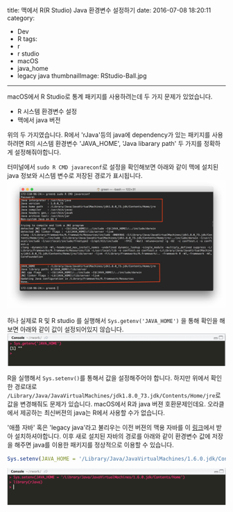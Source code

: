 title: 맥에서 R(R Studio) Java 환경변수 설정하기
date: 2016-07-08 18:20:11
category:
- Dev
- R
tags:
- r
- r studio
- macOS
- java_home
- legacy java
thumbnailImage: RStudio-Ball.jpg
---
macOS에서 R Studio로 통계 패키지를 사용하려는데 두 가지 문제가 있었습니다.
- R 시스템 환경변수 설정
- 맥에서 java 버전

위의 두 가지였습니다.
R에서 'rJava'등의 java에 dependency가 있는 패키지를 사용하려면 R의 시스템 환경변수 'JAVA_HOME', 'Java libarary path' 두 가지를 정확하게 설정해줘야합니다.

<!-- more -->
터미널에서 `sudo R CMD javareconf`로 설정을 확인해보면 아래와 같이 맥에 설치된 java 정보와 시스템 변수로 저장된 경로가 표시됩니다.
![R javareconf](/assets/images/r_javaconf.jpg)

허나 실제로 R 및 R studio 를 실행해서 `Sys.getenv('JAVA_HOME')` 을 통해 확인을 해보면 아래와 같이 값이 설정되어있지 않습니다.
![R env javahome](/assets/images/r-javahome-env.png)

R을 실행해서 `Sys.setenv()`를 통해서 값을 설정해주어야 합니다. 하지만 위에서 확인한 경로대로  `/Library/Java/JavaVirtualMachines/jdk1.8.0_73.jdk/Contents/Home/jre`로 값을 변경해줘도 문제가 있습니다.
macOS에서 R과 java 버젼 호환문제인데요. 오라클에서 제공하는 최신버젼의 java는 R에서 사용할 수가 없습니다.

'애플 자바' 혹은 'legacy java'라고 불리우는 이전 버젼의 맥용 자바를 이 [링크](https://support.apple.com/kb/DL1572?locale=ko_KR&viewlocale=ko_KR)에서 받아 설치하셔야합니다.
이후 새로 설치된 자바의 경로를 아래와 같이 환경변수 값에 저장을 해주면 java를 이용한 패키지를 정상적으로 이용할 수 있습니다.
``` R
Sys.setenv(JAVA_HOME = '/Library/Java/JavaVirtualMachines/1.6.0.jdk/Contents/Home')
```

![R javahome setting](/assets/images/r-javahome-setting.png)
